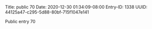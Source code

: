 Title: public 70
Date: 2020-12-30 01:34:09-08:00
Entry-ID: 1338
UUID: 44125a47-c295-5d88-80bf-715f1047e141

Public entry 70